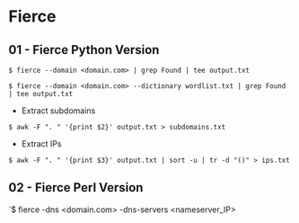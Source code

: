 # Fierce

## 01 - Fierce Python Version

`$ fierce --domain <domain.com> | grep Found | tee output.txt`

`$ fierce --domain <domain.com> --dictionary wordlist.txt | grep Found | tee output.txt`

- Extract subdomains

`$ awk -F ". " '{print $2}' output.txt > subdomains.txt`

- Extract IPs

`$ awk -F ". " '{print $3}' output.txt | sort -u | tr -d "()" > ips.txt`

## 02 - Fierce Perl Version

`$ fierce -dns <domain.com> -dns-servers <nameserver_IP>